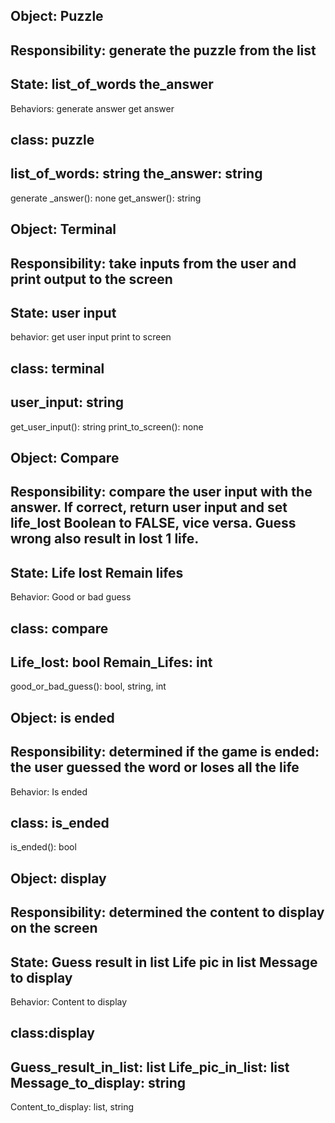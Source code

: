 
Object: Puzzle
---
Responsibility: generate the puzzle from the list
---
State:
list_of_words
the_answer
---
Behaviors: 
generate answer
get answer

class: puzzle
---
list_of_words: string
the_answer: string
---
generate _answer(): none
get_answer(): string




Object: Terminal
---
Responsibility: take inputs from the user and print output to the screen
---
State:
user input
---
behavior:
get user input
print to screen

class: terminal
---
user_input: string
---
get_user_input(): string
print_to_screen(): none




Object: Compare
---
Responsibility: compare the user input with the answer. If correct, return user input and set life_lost Boolean to FALSE, vice versa. Guess wrong also result in lost 1 life.
---
State:
Life lost
Remain lifes
---
Behavior:
Good or bad guess

class: compare
---
Life_lost: bool
Remain_Lifes: int
---
good_or_bad_guess(): bool, string, int




Object: is ended
---
Responsibility: determined if the game is ended: the user guessed the word or loses all the life
---
Behavior:
Is ended

class: is_ended
---
is_ended(): bool




Object: display
---
Responsibility: determined the content to display on the screen
---
State:
Guess result in list
Life pic in list
Message to display
---
Behavior:
Content to display

class:display
---
Guess_result_in_list: list
Life_pic_in_list: list
Message_to_display: string
---
Content_to_display: list, string


